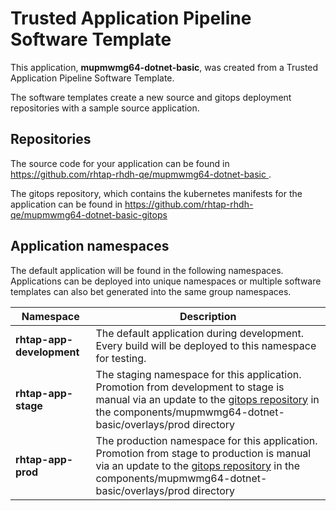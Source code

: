 # Trusted Application Pipeline Software Template

This application, **mupmwmg64-dotnet-basic**, was created from a Trusted Application Pipeline Software Template.

The software templates create a new source and gitops deployment repositories with a sample source application. 

## Repositories

The source code for your application can be found in [https://github.com/rhtap-rhdh-qe/mupmwmg64-dotnet-basic ](https://github.com/rhtap-rhdh-qe/mupmwmg64-dotnet-basic ).
 
The gitops repository, which contains the kubernetes manifests for the application can be found in 
[https://github.com/rhtap-rhdh-qe/mupmwmg64-dotnet-basic-gitops ](https://github.com/rhtap-rhdh-qe/mupmwmg64-dotnet-basic-gitops ) 

## Application namespaces 

The default application will be found in the following namespaces. Applications can be deployed into unique namespaces or multiple software templates can also bet generated into the same group namespaces.  

|  Namespace   |  Description   |  
| -------- | -------- |   
| **rhtap-app-development** | The default application during development. Every build will be deployed to this namespace for testing. | 
| **rhtap-app-stage** | The staging namespace for this application. Promotion from development to stage is manual via an update to the [gitops repository](https://github.com/rhtap-rhdh-qe/mupmwmg64-dotnet-basic-gitops ) in the components/mupmwmg64-dotnet-basic/overlays/prod directory |  
| **rhtap-app-prod** | The production namespace for this application. Promotion from stage to production is manual via an update to the [gitops repository](https://github.com/rhtap-rhdh-qe/mupmwmg64-dotnet-basic-gitops ) in the components/mupmwmg64-dotnet-basic/overlays/prod directory | 